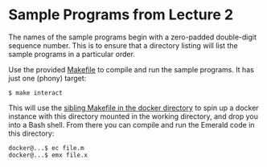 # Sample Programs from Lecture 2

The names of the sample programs begin with a zero-padded double-digit
sequence number. This is to ensure that a directory listing will list
the sample programs in a particular order.

Use the provided [Makefile](Makefile) to compile and run the sample
programs. It has just one (phony) target:

```
$ make interact
```

This will use the [sibling Makefile in the docker
directory](../../../docker/Makefile) to spin up a docker instance with
this directory mounted in the working directory, and drop you into a
Bash shell. From there you can compile and run the Emerald code in
this directory:

```
docker@...$ ec file.m
docker@...$ emx file.x
```
